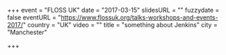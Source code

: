 +++
event = "FLOSS UK"
date = "2017-03-15"
slidesURL = ""
fuzzydate = false
eventURL = "https://www.flossuk.org/talks-workshops-and-events-2017/"
country = "UK"
video = ""
title = "something about Jenkins"
city = "Manchester"

+++

